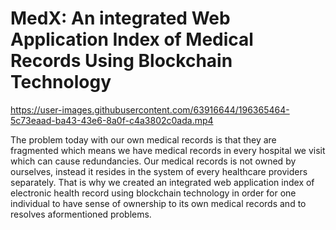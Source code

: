 # MedX: An integrated Web Application Index of Medical Records Using Blockchain Technology

https://user-images.githubusercontent.com/63916644/196365464-5c73eaad-ba43-43e6-8a0f-c4a3802c0ada.mp4

The problem today with our own medical records is that they are fragmented which means we have medical records in every hospital we visit which can cause redundancies. Our medical records is not owned by ourselves, instead it resides in the system of every healthcare providers separately. That is why we created an integrated web application index of electronic health record using blockchain technology in order for one individual to have sense of ownership to its own medical records and to resolves aformentioned problems.
